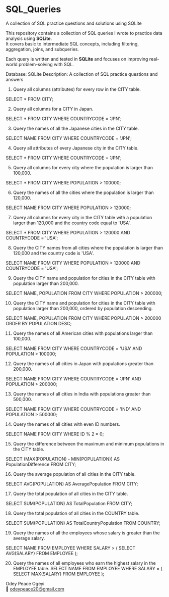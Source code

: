 # SQL_Queries
A collection of SQL practice questions and solutions using SQLite

This repository contains a collection of SQL queries I wrote to practice data analysis using **SQLite**.  
It covers basic to intermediate SQL concepts, including filtering, aggregation, joins, and subqueries.

Each query is written and tested in **SQLite** and focuses on improving real-world problem-solving with SQL.




 Database: SQLite
 Description: A collection of SQL practice questions and answers



1. Query all columns (attributes) for every row in the CITY table.

SELECT * FROM CITY;


2. Query all columns for a CITY in Japan.

SELECT * 
FROM CITY
WHERE COUNTRYCODE = 'JPN';


3. Query the names of all the Japanese cities in the CITY table.

SELECT NAME 
FROM CITY
WHERE COUNTRYCODE = 'JPN';


4. Query all attributes of every Japanese city in the CITY table.

SELECT * 
FROM CITY
WHERE COUNTRYCODE = 'JPN';


5. Query all columns for every city where the population is larger than 100,000.
   
SELECT * 
FROM CITY
WHERE POPULATION > 100000;


6. Query the names of all the cities where the population is larger than 120,000.

SELECT NAME 
FROM CITY
WHERE POPULATION > 120000;


7. Query all columns for every city in the CITY table with a population larger than 120,000 and the country code equal to 'USA'.

SELECT * 
FROM CITY
WHERE POPULATION > 120000
  AND COUNTRYCODE = 'USA';


8. Query the CITY names from all cities where the population is larger than 120,000 and the country code is 'USA'.

SELECT NAME 
FROM CITY
WHERE POPULATION > 120000
  AND COUNTRYCODE = 'USA';


9. Query the CITY name and population for cities in the CITY table with population larger than 200,000.

SELECT NAME, POPULATION
FROM CITY
WHERE POPULATION > 200000;


10. Query the CITY name and population for cities in the CITY table with population larger than 200,000, ordered by population descending.

SELECT NAME, POPULATION
FROM CITY
WHERE POPULATION > 200000
ORDER BY POPULATION DESC;


11. Query the names of all American cities with populations larger than 100,000.

SELECT NAME 
FROM CITY
WHERE COUNTRYCODE = 'USA'
  AND POPULATION > 100000;


12. Query the names of all cities in Japan with populations greater than 200,000.

SELECT NAME 
FROM CITY
WHERE COUNTRYCODE = 'JPN'
  AND POPULATION > 200000;


13. Query the names of all cities in India with populations greater than 500,000.
    
SELECT NAME 
FROM CITY
WHERE COUNTRYCODE = 'IND'
  AND POPULATION > 500000;


14. Query the names of all cities with even ID numbers.

SELECT NAME
FROM CITY
WHERE ID % 2 = 0;


15. Query the difference between the maximum and minimum populations in the CITY table.
    
SELECT (MAX(POPULATION) - MIN(POPULATION)) AS PopulationDifference
FROM CITY;


16. Query the average population of all cities in the CITY table.

SELECT AVG(POPULATION) AS AveragePopulation
FROM CITY;


17. Query the total population of all cities in the CITY table.

SELECT SUM(POPULATION) AS TotalPopulation
FROM CITY;


18. Query the total population of all cities in the COUNTRY table.

SELECT SUM(POPULATION) AS TotalCountryPopulation
FROM COUNTRY;


19. Query the names of all the employees whose salary is greater than the average salary.

SELECT NAME 
FROM EMPLOYEE
WHERE SALARY > (
    SELECT AVG(SALARY)
    FROM EMPLOYEE
);


20. Query the names of all employees who earn the highest salary in the EMPLOYEE table.
SELECT NAME 
FROM EMPLOYEE
WHERE SALARY = (
    SELECT MAX(SALARY)
    FROM EMPLOYEE
);


Odey Peace Ogeyi  
📧 odeypeace20@gmail.com  

